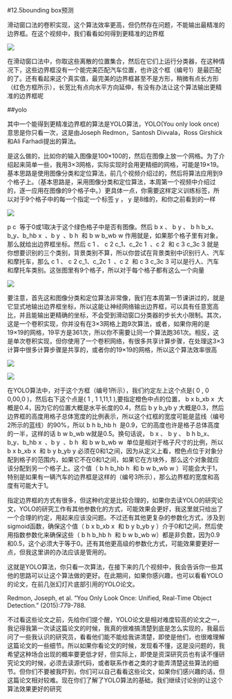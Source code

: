 #12.5bounding box预测

滑动窗口法的卷积实现，这个算法效率更高，但仍然存在问题，不能输出最精准的边界框。在这个视频中，我们看看如何得到更精准的边界框

![](https://cdn.jsdelivr.net/gh/tj-messi/picture/20241004122553.png)

在滑动窗口法中，你取这些离散的位置集合，然后在它们上运行分类器，在这种情况下，这些边界框没有一个能完美匹配汽车位置，也许这个框（编号1）是最匹配的了。还有看起来这个真实值，最完美的边界框甚至不是方形，稍微有点长方形（红色方框所示），长宽比有点向水平方向延伸，有没有办法让这个算法输出更精准的边界框呢

##yolo

其中一个能得到更精准边界框的算法是YOLO算法，YOLO(You only look once)意思是你只看一次，这是由Joseph Redmon，Santosh Divvala，Ross Girshick和Ali Farhadi提出的算法。

是这么做的，比如你的输入图像是100×100的，然后在图像上放一个网格。为了介绍起来简单一些，我用3×3网格，实际实现时会用更精细的网格，可能是19×19。基本思路是使用图像分类和定位算法，前几个视频介绍过的，然后将算法应用到9个格子上。（基本思路是，采用图像分类和定位算法，本周第一个视频中介绍过的，逐一应用在图像的9个格子中。）更具体一点，你需要这样定义训练标签，所以对于9个格子中的每一个指定一个标签 y ， y 是8维的，和你之前看到的一样

![](https://cdn.jsdelivr.net/gh/tj-messi/picture/1728016366142.png)

p 
c
​
  等于0或1取决于这个绿色格子中是否有图像。然后 b x 、 b y 、 b h b_x、b_y、b_hb 
x
​
 、b 
y
​
 、b 
h
​
  和 b w b_wb 
w
​
  作用就是，如果那个格子里有对象，那么就给出边界框坐标。然后 c 1 、 c 2 c_1、c_2c 
1
​
 、c 
2
​
  和 c 3 c_3c 
3
​
  就是你想要识别的三个类别，背景类别不算，所以你尝试在背景类别中识别行人、汽车和摩托车，那么 c 1 、 c 2 c_1、c_2c 
1
​
 、c 
2
​
  和 c 3 c_3c 
3
​
  可以是行人、汽车和摩托车类别。这张图里有9个格子，所以对于每个格子都有这么一个向量

![](https://cdn.jsdelivr.net/gh/tj-messi/picture/20241004123329.png)

要注意，首先这和图像分类和定位算法非常像，我们在本周第一节课讲过的，就是它显式地输出边界框坐标，所以这能让神经网络输出边界框，可以具有任意宽高比，并且能输出更精确的坐标，不会受到滑动窗口分类器的步长大小限制。其次，这是一个卷积实现，你并没有在3×3网格上跑9次算法，或者，如果你用的是19×19的网格，19平方是361次，所以你不需要让同一个算法跑361次。相反，这是单次卷积实现，但你使用了一个卷积网络，有很多共享计算步骤，在处理这3×3计算中很多计算步骤是共享的，或者你的19×19的网格，所以这个算法效率很高

![](https://cdn.jsdelivr.net/gh/tj-messi/picture/1728029924231.png)

![](https://cdn.jsdelivr.net/gh/tj-messi/picture/20241004161906.png)

在YOLO算法中，对于这个方框（编号1所示），我们约定左上这个点是( 0 , 0 0,00,0 )，然后右下这个点是( 1 , 1 1,11,1 ),要指定橙色中点的位置， b x b_xb 
x
​
  大概是0.4，因为它的位置大概是水平长度的0.4，然后 b y b_yb 
y
​
  大概是0.3，然后边界框的高度用格子总体宽度的比例表示，所以这个红框的宽度可能是蓝线（编号2所示的蓝线）的90%，所以 b h b_hb 
h
​
  是0.9，它的高度也许是格子总体高度的一半，这样的话 b w b_wb 
w
​
  就是0.5。换句话说， b x 、 b y 、 b h b_x、b_y、b_hb 
x
​
 、b 
y
​
 、b 
h
​
  和 b w b_wb 
w
​
  单位是相对于格子尺寸的比例，所以 b x b_xb 
x
​
  和 b y b_yb 
y
​
  必须在0和1之间，因为从定义上看，橙色点位于对象分配到格子的范围内，如果它不在0和1之间，如果它在方块外，那么这个对象就应该分配到另一个格子上。这个值（ b h b_hb 
h
​
  和 b w b_wb 
w
​
  ）可能会大于1，特别是如果有一辆汽车的边界框是这样的（编号3所示），那么边界框的宽度和高度有可能大于1。

指定边界框的方式有很多，但这种约定是比较合理的，如果你去读YOLO的研究论文，YOLO的研究工作有其他参数化的方式，可能效果会更好，我这里就只给出了一个合理的约定，用起来应该没问题。不过还有其他更复杂的参数化方式，涉及到sigmoid函数，确保这个值（ b x b_xb 
x
​
  和 b y b_yb 
y
​
  ）介于0和1之间，然后使用指数参数化来确保这些（ b h b_hb 
h
​
  和 b w b_wb 
w
​
  ）都是非负数，因为0.9和0.5，这个必须大于等于0。还有其他更高级的参数化方式，可能效果要更好一点，但我这里讲的办法应该是管用的。

这就是YOLO算法，你只看一次算法，在接下来的几个视频中，我会告诉你一些其他的思路可以让这个算法做的更好。在此期间，如果你感兴趣，也可以看看YOLO的论文，在前几张幻灯片底部引用的YOLO论文。

Redmon, Joseph, et al. “You Only Look Once: Unified, Real-Time Object Detection.” (2015):779-788.

不过看这些论文之前，先给你们提个醒，YOLO论文是相对难度较高的论文之一，我记得我第一次读这篇论文的时候，我真的很难搞清楚到底是怎么实现的，我最后问了一些我认识的研究员，看看他们能不能给我讲清楚，即使是他们，也很难理解这篇论文的一些细节。所以如果你看论文的时候，发现看不懂，这是没问题的，我希望这种场合出现的概率要更低才好，但实际上，即使是资深研究员也有读不懂研究论文的时候，必须去读源代码，或者联系作者之类的才能弄清楚这些算法的细节。但你们不要被我吓到，你们可以自己看看这些论文，如果你们感兴趣的话，但这篇论文相对较难。现在你们了解了YOLO算法的基础，我们继续讨论别的让这个算法效果更好的研究

